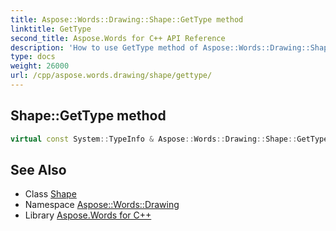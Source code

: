 ```yaml
---
title: Aspose::Words::Drawing::Shape::GetType method
linktitle: GetType
second_title: Aspose.Words for C++ API Reference
description: 'How to use GetType method of Aspose::Words::Drawing::Shape class in C++.'
type: docs
weight: 26000
url: /cpp/aspose.words.drawing/shape/gettype/
---
```

## Shape::GetType method




```cpp
virtual const System::TypeInfo & Aspose::Words::Drawing::Shape::GetType() const override
```

## See Also

* Class [Shape](../)
* Namespace [Aspose::Words::Drawing](../../)
* Library [Aspose.Words for C++](../../../)
